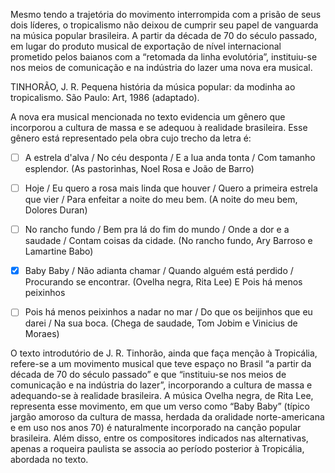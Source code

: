 

Mesmo tendo a trajetória do movimento interrompida com a prisão de seus dois líderes, o tropicalismo não deixou de cumprir seu papel de vanguarda na música popular brasileira. A partir da década de 70 do século passado, em lugar do produto musical de exportação de nível internacional prometido pelos baianos com a “retomada da linha evolutória”, instituiu-se nos meios de comunicação e na indústria do lazer uma nova era musical.

TINHORÃO, J. R. Pequena história da música popular: da modinha ao tropicalismo. São Paulo: Art, 1986 (adaptado).

A nova era musical mencionada no texto evidencia um gênero que incorporou a cultura de massa e se adequou à realidade brasileira. Esse gênero está representado pela obra cujo trecho da letra é:



- [ ] A estrela d'alva / No céu desponta / E a lua anda tonta / Com tamanho esplendor. (As pastorinhas, Noel Rosa e João de Barro)
- [ ] Hoje / Eu quero a rosa mais linda que houver / Quero a primeira estrela que vier / Para enfeitar a noite do meu bem. (A noite do meu bem, Dolores Duran)
- [ ] No rancho fundo / Bem pra lá do fim do mundo / Onde a dor e a saudade / Contam coisas da cidade. (No rancho fundo, Ary Barroso e Lamartine Babo)
- [x] Baby Baby / Não adianta chamar / Quando alguém está perdido / Procurando se encontrar. (Ovelha negra, Rita Lee) E Pois há menos peixinhos
- [ ] Pois há menos peixinhos a nadar no mar / Do que os beijinhos que eu darei / Na sua boca. (Chega de saudade, Tom Jobim e Vinicius de Moraes)


O texto introdutório de J. R. Tinhorão, ainda que faça menção à Tropicália, refere-se a um movimento musical que teve espaço no Brasil “a partir da década de 70 do século passado” e que “instituiu-se nos meios de comunicação e na indústria do lazer”, incorporando a cultura de massa e adequando-se à realidade brasileira. A música Ovelha negra, de Rita Lee, representa esse movimento, em que um verso como “Baby Baby” (típico jargão amoroso da cultura de massa, herdada da oralidade norte-americana e em uso nos anos 70) é naturalmente incorporado na canção popular brasileira. Além disso, entre os compositores indicados nas alternativas, apenas a roqueira paulista se associa ao período posterior à Tropicália, abordada no texto.
